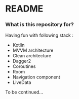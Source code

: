 # README #


### What is this repository for? ###

Having fun with following stack :<br/>

* Kotlin<br/>
* MVVM architecture
* Clean architecture 
* Dagger2
* Coroutines
* Room
* Navigation component
* LiveData

To be continued...<br/>
